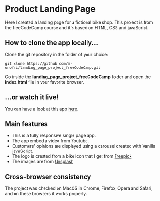 # Product Landing Page

Here I created a landing page for a fictional bike shop.
This project is from the freeCodeCamp course and it's based on HTML, CSS and javaScript.


## How to clone the app locally...

Clone the git repository in the folder of your choice:
```
git clone https://github.com/m-onofri/landing_page_project_freeCodeCamp.git
```

Go inside the **landing_page_project_freeCodeCamp** folder and open the **index.html** file in your favorite browser.


## ...or watch it live!

You can have a look at this app [here](https://m-onofri.github.io/landing_page_project_freeCodeCamp/).


## Main features

* This is a fully responsive single page app.
* The app embed a video from Youtube.
* Customers' opinions are displayed using a carousel created with Vanilla javaScript.
* The logo is created from a bike icon that I get from [Freepick](www.flaticon.com)
* The images are from [Unsplash](https://unsplash.com/)


## Cross-browser consistency 

The project was checked on MacOS in Chrome, Firefox, Opera and Safari, and on these browsers it works properly.
